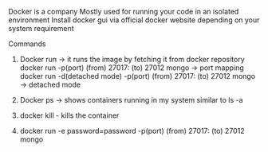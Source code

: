 Docker is a company
Mostly used for running your code in an isolated environment
Install docker gui via official docker website depending on your system requirement

Commands 
1) Docker run -> it runs the image by fetching it from docker repository  
docker run -p(port) (from) 27017: (to) 27012 mongo -> port mapping
docker run -d(detached mode) -p(port) (from) 27017: (to) 27012 mongo -> detached mode

2) Docker ps -> shows containers running in my system similar to ls -a
3) docker kill - kills the container
4) docker run -e password=password -p(port) (from) 27017: (to) 27012 mongo
